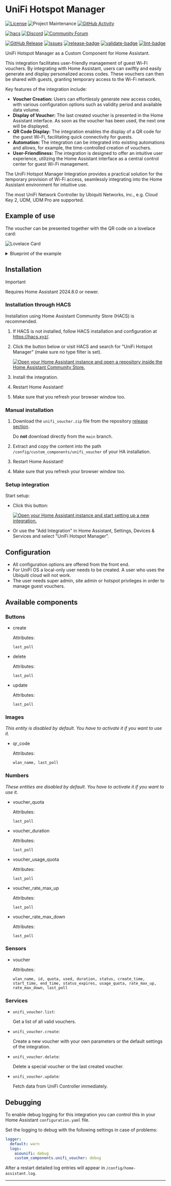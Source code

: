 # UniFi Hotspot Manager

[![License][license-shield]](LICENSE)
![Project Maintenance][maintenance-shield]
[![GitHub Activity][commits-shield]][commits]

[![hacs][hacsbadge]][hacs]
[![Discord][discord-shield]][discord]
[![Community Forum][forum-shield]][forum]

[![GitHub Release][release-shield]][releases]
[![issues][issues-shield]][issues-link]
[![release-badge]][release-workflow]
[![validate-badge]][validate-workflow]
[![lint-badge]][lint-workflow]

UniFi Hotspot Manager as a Custom Component for Home Assistant.

This integration facilitates user-friendly management of guest Wi-Fi vouchers. By integrating with Home Assistant, users can swiftly and easily generate and display personalized access codes. These vouchers can then be shared with guests, granting temporary access to the Wi-Fi network.

Key features of the integration include:

* **Voucher Creation:** Users can effortlessly generate new access codes, with various configuration options such as validity period and available data volume.
* **Display of Voucher:** The last created voucher is presented in the Home Assistant interface. As soon as the voucher has been used, the next one will be displayed.
* **QR Code Display:** The integration enables the display of a QR code for the guest Wi-Fi, facilitating quick connectivity for guests.
* **Automation:** The integration can be integrated into existing automations and allows, for example, the time-controlled creation of vouchers.
* **User-Friendliness:** The integration is designed to offer an intuitive user experience, utilizing the Home Assistant interface as a central control center for guest Wi-Fi management.

The UniFi Hotspot Manager Integration provides a practical solution for the temporary provision of Wi-Fi access, seamlessly integrating into the Home Assistant environment for intuitive use.

The most UniFi Network Controller by Ubiquiti Networks, inc., e.g. Cloud Key 2, UDM, UDM Pro are supported.

## Example of use

The voucher can be presented together with the QR code on a lovelace card:

![Lovelace Card](https://github.com/ufozone/ha-unifi-voucher/blob/main/screenshots/lovelace-card.jpg?raw=true)

<details>
  <summary>Blueprint of the example</summary>
  The example shown can be implemented as follows. The image file for the background must be stored in the `/config/www/` folder.

  ```yaml
  type: picture-elements
  image: /local/hotspot-bg.jpg
  elements:
    - type: state-label
      entity: image.123456789073fdb051c706194_qr_code
      attribute: wlan_name
      style:
        top: 15%
        left: 50%
        color: white
        font-size: 200%
        font-weight: bold
        cursor: default
      tap_action:
        action: none
      hold_action:
        action: none
    - type: image
      entity: image.123456789073fdb051c706194_qr_code
      style:
        top: 53%
        left: 20%
        width: 30%
        cursor: default
    - type: state-label
      entity: sensor.123456789073fdb051c706194_voucher
      style:
        top: 53%
        left: 67%
        background: rgba(11, 11, 11, 70%)
        padding: 10px
        height: 60px
        color: white
        border-radius: 12px
        font-size: 275%
        font-weight: bold
        cursor: default
      tap_action:
        action: none
      hold_action:
        action: none
    - type: state-label
      entity: sensor.123456789073fdb051c706194_voucher
      attribute: duration
      prefix: 'Duration: '
      style:
        top: 61%
        left: 67%
        color: white
        cursor: default
      tap_action:
        action: none
      hold_action:
        action: none
    - type: service-button
      title: Refresh
      style:
        transform: none
        bottom: 5%
        left: 5%
      service: button.press
      service_data:
        entity_id: button.123456789073fdb051c706194_update
    - type: service-button
      title: Create
      style:
        transform: none
        bottom: 5%
        right: 5%
      service: button.press
      service_data:
        entity_id: button.123456789073fdb051c706194_create
  ```

</details>

## Installation

> [!IMPORTANT]
> Requires Home Assistant 2024.8.0 or newer.

### Installation through HACS

Installation using Home Assistant Community Store (HACS) is recommended.

1. If HACS is not installed, follow HACS installation and configuration at <https://hacs.xyz/>.

2. Click the button below or visit HACS and search for "UniFi Hotspot Manager" (make sure no type filter is set).

    [![Open your Home Assistant instance and open a repository inside the Home Assistant Community Store.](https://my.home-assistant.io/badges/hacs_repository.svg)](https://my.home-assistant.io/redirect/hacs_repository/?owner=ufozone&repository=ha-unifi-voucher&category=integration)

3. Install the integration.

4. Restart Home Assistant!

5. Make sure that you refresh your browser window too.

### Manual installation

1. Download the `unifi_voucher.zip` file from the repository [release section](https://github.com/ufozone/ha-unifi-voucher/releases).

   Do **not** download directly from the `main` branch.

2. Extract and copy the content into the path `/config/custom_components/unifi_voucher` of your HA installation.

3. Restart Home Assistant!

4. Make sure that you refresh your browser window too.

### Setup integration

Start setup:

* Click this button:

    [![Open your Home Assistant instance and start setting up a new integration.](https://my.home-assistant.io/badges/config_flow_start.svg)](https://my.home-assistant.io/redirect/config_flow_start/?domain=unifi_voucher)

* Or use the "Add Integration" in Home Assistant, Settings, Devices & Services and select "UniFi Hotspot Manager".

## Configuration

* All configuration options are offered from the front end.
* For UniFi OS a local-only user needs to be created. A user who uses the Ubiquiti cloud will not work.
* The user needs super admin, site admin or hotspot privileges in order to manage guest vouchers.

## Available components

### Buttons

* create

  Attributes:

  ```text
  last_poll
  ```

* delete

  Attributes:

  ```text
  last_poll
  ```

* update

  Attributes:

  ```text
  last_poll
  ```

### Images

_This entity is disabled by default. You have to activate it if you want to use it._

* qr_code

  Attributes:

  ```text
  wlan_name, last_poll
  ```

### Numbers

_These entities are disabled by default. You have to activate it if you want to use it._

* voucher_quota

  Attributes:

  ```text
  last_poll
  ```

* voucher_duration

  Attributes:

  ```text
  last_poll
  ```

* voucher_usage_quota

  Attributes:

  ```text
  last_poll
  ```

* voucher_rate_max_up

  Attributes:

  ```text
  last_poll
  ```

* voucher_rate_max_down

  Attributes:

  ```text
  last_poll
  ```

### Sensors

* voucher

  Attributes:

  ```text
  wlan_name, id, quota, used, duration, status, create_time, start_time, end_time, status_expires, usage_quota, rate_max_up, rate_max_down, last_poll
  ```

### Services

* `unifi_voucher.list`:

    Get a list of all valid vouchers.

* `unifi_voucher.create`:

    Create a new voucher with your own parameters or the default settings of the integration.

* `unifi_voucher.delete`:

    Delete a special voucher or the last created voucher.

* `unifi_voucher.update`:

    Fetch data from UniFi Controller immediately.

## Debugging

To enable debug logging for this integration you can control this in your Home Assistant `configuration.yaml` file.

Set the logging to debug with the following settings in case of problems:

```yaml
logger:
  default: warn
  logs:
    aiounifi: debug
    custom_components.unifi_voucher: debug
```

After a restart detailed log entries will appear in `/config/home-assistant.log`.

***

[commits-shield]: https://img.shields.io/github/commit-activity/y/ufozone/ha-unifi-voucher?style=for-the-badge
[commits]: https://github.com/ufozone/ha-unifi-voucher/commits/main
[license-shield]: https://img.shields.io/github/license/ufozone/ha-unifi-voucher.svg?style=for-the-badge
[maintenance-shield]: https://img.shields.io/badge/maintainer-ufozone-blue.svg?style=for-the-badge

[hacs]: https://github.com/custom-components/hacs
[hacsbadge]: https://img.shields.io/badge/HACS-Custom-orange.svg?style=for-the-badge
[discord]: https://discord.gg/Qa5fW2R
[discord-shield]: https://img.shields.io/discord/330944238910963714.svg?style=for-the-badge
[forum-shield]: https://img.shields.io/badge/community-forum-brightgreen.svg?style=for-the-badge
[forum]: https://community.home-assistant.io/

[releases]: https://github.com/ufozone/ha-unifi-voucher/releases
[release-shield]: https://img.shields.io/github/v/release/ufozone/ha-unifi-voucher?style=flat

[issues-shield]: https://img.shields.io/github/issues/ufozone/ha-unifi-voucher?style=flat
[issues-link]: https://github.com/ufozone/ha-unifi-voucher/issues

[lint-badge]: https://github.com/ufozone/ha-unifi-voucher/actions/workflows/lint.yaml/badge.svg
[lint-workflow]: https://github.com/ufozone/ha-unifi-voucher/actions/workflows/lint.yaml
[validate-badge]: https://github.com/ufozone/ha-unifi-voucher/actions/workflows/validate.yaml/badge.svg
[validate-workflow]: https://github.com/ufozone/ha-unifi-voucher/actions/workflows/validate.yaml
[release-badge]: https://github.com/ufozone/ha-unifi-voucher/actions/workflows/release.yaml/badge.svg
[release-workflow]: https://github.com/ufozone/ha-unifi-voucher/actions/workflows/release.yaml
